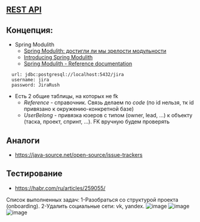 ## [REST API](http://localhost:8080/doc)

## Концепция:

- Spring Modulith
    - [Spring Modulith: достигли ли мы зрелости модульности](https://habr.com/ru/post/701984/)
    - [Introducing Spring Modulith](https://spring.io/blog/2022/10/21/introducing-spring-modulith)
    - [Spring Modulith - Reference documentation](https://docs.spring.io/spring-modulith/docs/current-SNAPSHOT/reference/html/)

```
  url: jdbc:postgresql://localhost:5432/jira
  username: jira
  password: JiraRush
```

- Есть 2 общие таблицы, на которых не fk
    - _Reference_ - справочник. Связь делаем по _code_ (по id нельзя, тк id привязано к окружению-конкретной базе)
    - _UserBelong_ - привязка юзеров с типом (owner, lead, ...) к объекту (таска, проект, спринт, ...). FK вручную будем
      проверять

## Аналоги

- https://java-source.net/open-source/issue-trackers

## Тестирование

- https://habr.com/ru/articles/259055/

Список выполненных задач:
1-Разобраться со структурой проекта (onboarding).
2-Удалить социальные сети: vk, yandex.
![image](https://github.com/DianaRoshan/project-final/assets/77641186/4a4d7897-4b6b-4eb8-bd48-127c1d905f55)
![image](https://github.com/DianaRoshan/project-final/assets/77641186/11d25100-384c-4f6f-8e40-642587026c2b)
![image](https://github.com/DianaRoshan/project-final/assets/77641186/73a9704e-e8a5-4961-a291-4960e6ffa685)

